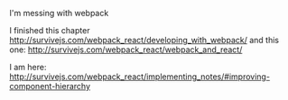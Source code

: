 I'm messing with webpack

I finished this chapter http://survivejs.com/webpack_react/developing_with_webpack/
and this one: http://survivejs.com/webpack_react/webpack_and_react/

I am here: http://survivejs.com/webpack_react/implementing_notes/#improving-component-hierarchy